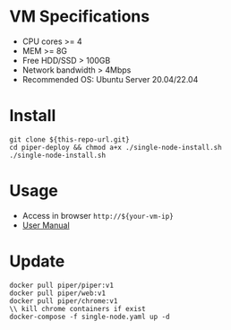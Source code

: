 # VM Specifications
* CPU cores >= 4
* MEM >= 8G
* Free HDD/SSD > 100GB
* Network bandwidth > 4Mbps
* Recommended OS: Ubuntu Server 20.04/22.04

# Install
```shell
git clone ${this-repo-url.git}
cd piper-deploy && chmod a+x ./single-node-install.sh
./single-node-install.sh
```

# Usage
* Access in browser ```http://${your-vm-ip}```
* [User Manual](../../wikis/用户手册)

# Update
```shell
docker pull piper/piper:v1
docker pull piper/web:v1
docker pull piper/chrome:v1
\\ kill chrome containers if exist
docker-compose -f single-node.yaml up -d
```